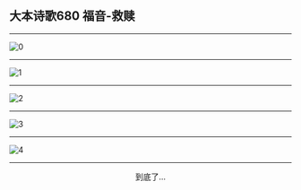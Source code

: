 
## 大本诗歌680 福音-救赎
        
<div id="aplayer0"></div>

---

<img alt="0" data-original="https://cdn.jsdelivr.net/gh/k34869/shi/data/d0675/0">

---

<img alt="1" data-original="https://cdn.jsdelivr.net/gh/k34869/shi/data/d0675/1">

---

<img alt="2" data-original="https://cdn.jsdelivr.net/gh/k34869/shi/data/d0675/2">

---

<img alt="3" data-original="https://cdn.jsdelivr.net/gh/k34869/shi/data/d0675/3">

---

<img alt="4" data-original="https://cdn.jsdelivr.net/gh/k34869/shi/data/d0675/4">

---

<p style="text-align: center">到底了...</p>

<script src="/js/dist-view.js"></script>

<script>
MAIN.id = 'd0675';
        
const ap0 = new APlayer({
    container: document.getElementById('aplayer0'),
    volume: 1,
    loop: 'none',
    preload: 'none',
    audio: [{
        name: '大本诗歌680.mp3',
        artist: '大本诗歌',
        url: 'https://res.wx.qq.com/voice/getvoice?mediaid=MzI0NTk3MDM5M18yMjQ3NDk2MTcz',
        cover: '/favicon'
    }]
});
</script>
